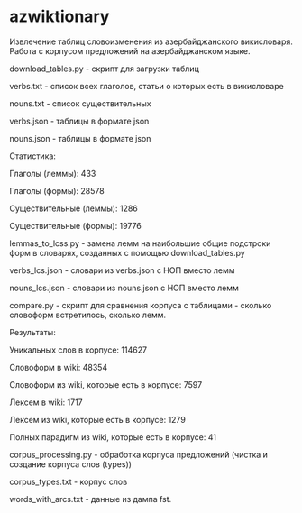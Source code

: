 # azwiktionary
Извлечение таблиц словоизменения из азербайджанского викисловаря. Работа с корпусом предложений на азербайджанском языке.

download_tables.py - скрипт для загрузки таблиц

verbs.txt - список всех глаголов, статьи о которых есть в викисловаре

nouns.txt - список существительных

verbs.json - таблицы в формате json
    
nouns.json - таблицы в формате json

Статистика:

Глаголы (леммы): 433

Глаголы (формы): 28578

Существительные (леммы): 1286

Существительные (формы): 19776

lemmas_to_lcss.py - замена лемм на наибольшие общие подстроки форм в словарях, созданных с помощью download_tables.py

verbs_lcs.json - словари из verbs.json с НОП вместо лемм

nouns_lcs.json - словари из nouns.json с НОП вместо лемм

compare.py - скрипт для сравнения корпуса с таблицами - сколько словоформ встретилось, сколько лемм.

Результаты:

Уникальных слов в корпусе: 114627

Словоформ в wiki: 48354

Словоформ из wiki, которые есть в корпусе: 7597

Лексем в wiki: 1717

Лексем из wiki, которые есть в корпусе: 1279

Полных парадигм из wiki, которые есть в корпусе: 41

corpus_processing.py - обработка корпуса предложений (чистка и создание корпуса слов (types))

corpus_types.txt - корпус слов

words_with_arcs.txt - данные из дампа fst.
